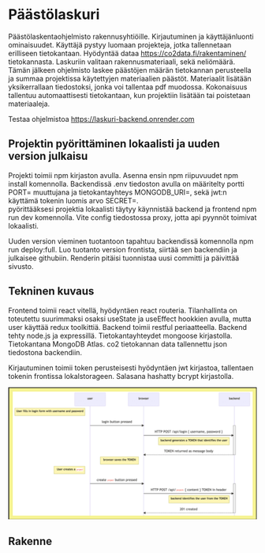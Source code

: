 # Päästölaskuri

Päästölaskentaohjelmisto rakennusyhtiöille. 
Kirjautuminen ja käyttäjänluonti ominaisuudet. Käyttäjä pystyy luomaan projekteja, jotka tallennetaan erilliseen tietokantaan. 
Hyödyntää dataa https://co2data.fi/rakentaminen/ tietokannasta. Laskuriin valitaan rakennusmateriaali, sekä neliömäärä. Tämän jälkeen ohjelmisto laskee päästöjen määrän tietokannan perusteella ja summaa projektissa käytettyjen materiaalien päästöt.
Materiaalit lisätään yksikerrallaan tiedostoksi, jonka voi tallentaa pdf muodossa. Kokonaisuus tallentuu automaattisesti tietokantaan, kun projektiin lisätään tai poistetaan materiaaleja. 

Testaa ohjelmistoa https://laskuri-backend.onrender.com

## Projektin pyörittäminen lokaalisti ja uuden version julkaisu

Projekti toimii npm kirjaston avulla. 
Asenna ensin npm riipuvuudet npm install komennolla.
Backendissä .env tiedoston avulla on määritelty portti PORT= muuttujana ja tietokantayhteys MONGODB_URI=, sekä jwt:n käyttämä tokenin luomis arvo SECRET=.  
pyörittääksesi projektia lokaalisti täytyy käynnistää backend ja frontend npm run dev komennolla. 
Vite config tiedostossa proxy, jotta api pyynnöt toimivat lokaalisti. 

Uuden version vieminen tuotantoon tapahtuu backendissä komennolla npm run deploy:full. Luo tuotanto version frontista, siirtää sen backendiin ja julkaisee githubiin. Renderin pitäisi tuonnistaa uusi committi ja päivittää sivusto. 

## Tekninen kuvaus

Frontend toimii react vitellä, hyödyntäen react routeria. Tilanhallinta on toteutettu suurimmaksi osaksi useState ja useEffect hookkien avulla, mutta user käyttää redux toolkittiä. Backend toimii restful periaatteella. Backend tehty node.js ja expressillä. Tietokantayhteydet mongoose kirjastolla. Tietokantana MongoDB Atlas. co2 tietokannan data tallennettu json tiedostona backendiin. 

Kirjautuminen toimii token perusteisesti hyödyntäen jwt kirjastoa, tallentaen tokenin frontissa lokalstorageen. Salasana hashatty bcrypt kirjastolla. 

<img alt='image' src='./tokenKirjautuminen.png'/>

## Rakenne









